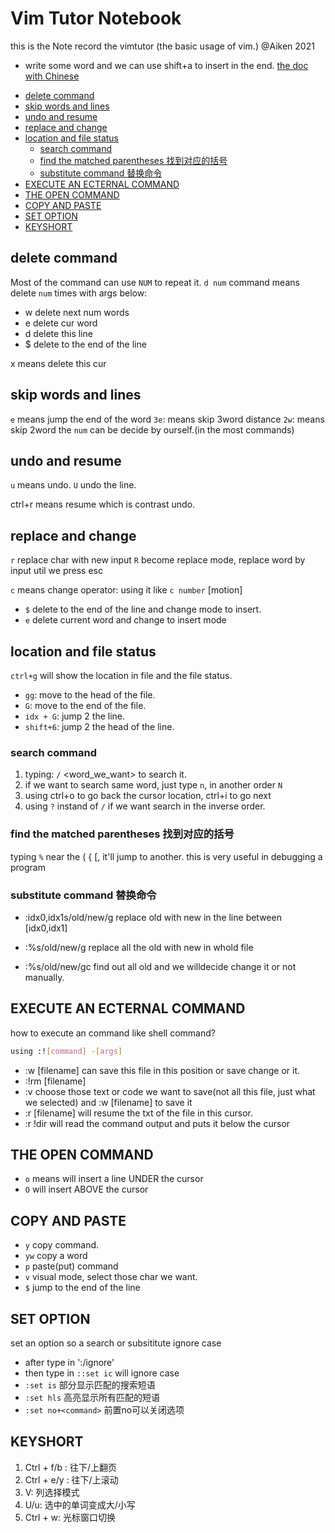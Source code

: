 # Vim Tutor Notebook

this is the Note record the vimtutor (the basic usage of vim.)
@Aiken 2021

- write some word and we can use shift+a to insert in the end.
[the doc with Chinese](https://github.com/HanielF/VimTutor)

<!-- vim-markdown-toc GFM -->

- [delete command](#delete-command)
- [skip words and lines](#skip-words-and-lines)
- [undo and resume](#undo-and-resume)
- [replace and change](#replace-and-change)
- [location and file status](#location-and-file-status)
  - [search command](#search-command)
  - [find the matched parentheses 找到对应的括号](#find-the-matched-parentheses-找到对应的括号)
  - [substitute command 替换命令](#substitute-command-替换命令)
- [EXECUTE AN ECTERNAL COMMAND](#execute-an-ecternal-command)
- [THE OPEN COMMAND](#the-open-command)
- [COPY AND PASTE](#copy-and-paste)
- [SET OPTION](#set-option)
- [KEYSHORT](#keyshort)

<!-- vim-markdown-toc -->
## delete command

Most of the command can use `NUM` to repeat it.
`d num` command means delete `num` times with args below:

- w delete next num words
- e delete cur word
- d delete this line
- $ delete to the end of the line

x means delete this cur

## skip words and lines

`e` means jump the end of the word
`3e`: means skip 3word distance
`2w`: means skip 2word
the `num` can be decide by ourself.(in the most commands)

## undo and resume

`u` means undo.
`U` undo the line.

ctrl+r means resume which is contrast undo.

## replace and change

`r` replace char with new input
`R` become replace mode, replace word by input util we press esc

`c` means change operator:  using it like `c number` [motion]

- `$` delete to the end of the line and change mode to insert.
- `e` delete current word and change to insert mode

## location and file status

`ctrl+g` will show the location in file and the file status.

- `gg`: move to the head of the file.
- `G`: move to the end of the file.
- `idx + G`: jump 2 the line.
- `shift+6`: jump 2 the head of the line.

### search command

1. typing: `/` <word_we_want> to search it.
2. if we want to search same word, just type `n`, in another order `N`
3. using ctrl+o to go back the cursor location, ctrl+i to go next
4. using `?` instand of `/` if we want search in the inverse order.

### find the matched parentheses 找到对应的括号

typing `%` near the ( { [, it'll jump to another.
this is very useful in debugging a program

### substitute command 替换命令

- :idx0,idx1s/old/new/g
  replace old with new in the line between [idx0,idx1]

- :%s/old/new/g
  replace all the old with new in whold file
- :%s/old/new/gc
  find out all old and we willdecide change it or not manually.

## EXECUTE AN ECTERNAL COMMAND

how to execute an command like shell command?

```bash
using :![command] -[args]
```

- :w [filename] can save this file in this position or save change or it.
- :!rm [filename]
- :v choose those text or code we want to save(not all this file,
    just what we selected) and :w [filename] to save it
- :r [filename] will resume the txt of the file in this cursor.
- :r !dir will read the command output and puts it below the cursor

## THE OPEN COMMAND

- `o` means will insert a line UNDER the cursor
- `O` will insert ABOVE the cursor

## COPY AND PASTE

- `y` copy command.
- `yw` copy a word
- `p` paste(put) command
- `v` visual mode, select those char we want.
- `$` jump to the end of the line

## SET OPTION  

set an option so a search or subsititute ignore case

- after type in ':/ignore'
- then type in `::set ic` will ignore case
- `:set is` 部分显示匹配的搜索短语
- `:set hls` 高亮显示所有匹配的短语
- `:set no+<command>` 前置no可以关闭选项

## KEYSHORT

1. Ctrl + f/b : 往下/上翻页
2. Ctrl + e/y : 往下/上滚动
3. V: 列选择模式  
4. U/u: 选中的单词变成大/小写
5. Ctrl + w: 光标窗口切换
